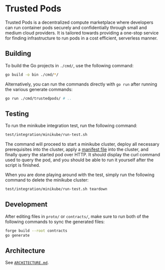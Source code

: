 # Trusted Pods

Trusted Pods is a decentralized compute marketplace where developers can run container pods securely and confidentially through small and medium cloud providers. It is tailored towards providing a one-stop service for finding infrastructure to run pods in a cost efficient, serverless manner.

## Building

To build the Go projects in `./cmd/`, use the following command:

```bash
go build -o bin ./cmd/*/
```

Alternatively, you can run the commands directly with `go run` after running the various generate commands:

```bash
go run ./cmd/trustedpods/ # ..
```

## Testing

To run the minikube integration test, run the following command:

```bash
test/integration/minikube/run-test.sh
```

The command will proceed to start a minikube cluster, deploy all necessary prerequisites into the cluster, apply a [manifest file](spec/MANIFEST.md) into the cluster, and finally query the started pod over HTTP. It should display the curl command used to query the pod, and you should be able to run it yourself after the script is finished.

When you are done playing around with the test, simply run the following command to delete the minikube cluster:

```bash
test/integration/minikube/run-test.sh teardown
```

## Development

After editing files in `proto/` or `contracts/`, make sure to run both of the following commands to sync the generated files:

```bash
forge build --root contracts
go generate
```

## Architecture

See [`ARCHITECTURE.md`](spec/ARCHITECTURE.md).
